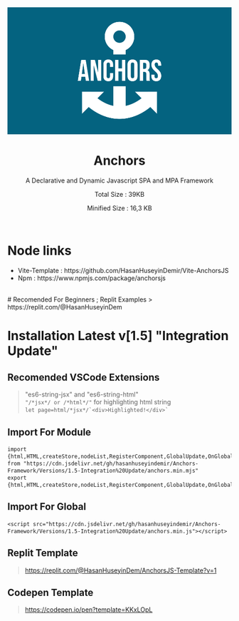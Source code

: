 <div>

<div align="center">
<img width="600px" src="https://github.com/HasanHuseyinDemir/Anchors-Framework/blob/master/Images/new/logo-color.png">
<h1 align="center">Anchors</h1>
<p align="center">A Declarative and Dynamic Javascript SPA and MPA Framework</p>
<p align="center">Total Size : 39KB</p>
<p align="center">Minified Size : 16,3 KB</p>
</div>
<br>

# Node links
<ul>
<li>Vite-Template : https://github.com/HasanHuseyinDemir/Vite-AnchorsJS</li>
<li> Npm : https://www.npmjs.com/package/anchorsjs</li>
</ul>
<br>
# Recomended For Beginners ; Replit Examples
> https://replit.com/@HasanHuseyinDem

# Installation Latest v[1.5] "Integration Update"

## Recomended VSCode Extensions
> "es6-string-jsx" and "es6-string-html"<br>
```"/*jsx*/ or /*html*/"``` for highlighting html string<br>
``` let page=html/*jsx*/`<div>Highlighted!</div>` ```

## Import For Module
```
import {html,HTML,createStore,nodeList,RegisterComponent,GlobalUpdate,OnGlobalUpdate,For,H} from "https://cdn.jsdelivr.net/gh/hasanhuseyindemir/Anchors-Framework/Versions/1.5-Integration%20Update/anchors.min.mjs"
export {html,HTML,createStore,nodeList,RegisterComponent,GlobalUpdate,OnGlobalUpdate,For,H}
```

## Import For Global 
```
<script src="https://cdn.jsdelivr.net/gh/hasanhuseyindemir/Anchors-Framework/Versions/1.5-Integration%20Update/anchors.min.js"></script>
```

## Replit Template
> https://replit.com/@HasanHuseyinDem/AnchorsJS-Template?v=1

## Codepen Template
> https://codepen.io/pen?template=KKxLOpL


